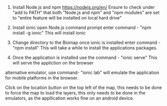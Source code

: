 1. Install Node.js and npm
https://nodejs.org/en/
Ensure to check under "add to PATH" that both "Node.js and npm" and "npm modules" are set to "entire feature will be installed on local hard drive"

2. Install ionic
open Node.js command prompt
enter command - 
  "npm install -g ionic"
This will install ionic 

3. Change directory to the Biomap once ionic is installed 
enter command - 
  "npm install" 
This will take a while to install the applications packages.

4. Once the application is installed use the command -
  "ionic serve" 
This will serve the appliction on the browser

alternative emulator, use command-
  "ionic lab" 
will emulate the application for mobile platforms in the browser.

Click on the location button on the top left of the map, this needs to be done to force the map to load the layers, this only needs to be done in the emulators, 
as the appllication works fine on an android device.
